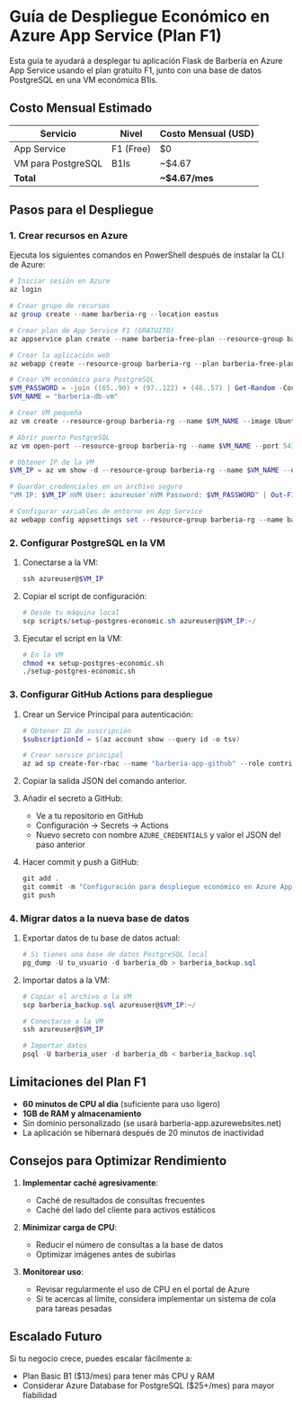 # Guía de Despliegue Económico en Azure App Service (Plan F1)

Esta guía te ayudará a desplegar tu aplicación Flask de Barbería en Azure App Service usando el plan gratuito F1, junto con una base de datos PostgreSQL en una VM económica B1ls.

## Costo Mensual Estimado

| Servicio | Nivel | Costo Mensual (USD) |
|----------|-------|----------------------|
| App Service | F1 (Free) | $0 |
| VM para PostgreSQL | B1ls | ~$4.67 |
| **Total** | | **~$4.67/mes** |

## Pasos para el Despliegue

### 1. Crear recursos en Azure

Ejecuta los siguientes comandos en PowerShell después de instalar la CLI de Azure:

```powershell
# Iniciar sesión en Azure
az login

# Crear grupo de recursos
az group create --name barberia-rg --location eastus

# Crear plan de App Service F1 (GRATUITO)
az appservice plan create --name barberia-free-plan --resource-group barberia-rg --sku F1 --is-linux

# Crear la aplicación web
az webapp create --resource-group barberia-rg --plan barberia-free-plan --name barberia-app --runtime "PYTHON:3.11"

# Crear VM económica para PostgreSQL
$VM_PASSWORD = -join ((65..90) + (97..122) + (48..57) | Get-Random -Count 16 | ForEach-Object {[char]$_})
$VM_NAME = "barberia-db-vm"

# Crear VM pequeña
az vm create --resource-group barberia-rg --name $VM_NAME --image UbuntuLTS --size Standard_B1ls --admin-username azureuser --admin-password $VM_PASSWORD

# Abrir puerto PostgreSQL
az vm open-port --resource-group barberia-rg --name $VM_NAME --port 5432

# Obtener IP de la VM
$VM_IP = az vm show -d --resource-group barberia-rg --name $VM_NAME --query publicIps -o tsv

# Guardar credenciales en un archivo seguro
"VM IP: $VM_IP`nVM User: azureuser`nVM Password: $VM_PASSWORD" | Out-File -FilePath "azure-vm-credentials.txt"

# Configurar variables de entorno en App Service
az webapp config appsettings set --resource-group barberia-rg --name barberia-app --settings DB_USER=barberia_user DB_PASS=barberia_password DB_NAME=barberia_db DB_HOST=$VM_IP DB_PORT=5432 FLASK_APP=wsgi.py FLASK_ENV=production
```

### 2. Configurar PostgreSQL en la VM

1. Conectarse a la VM:
   ```powershell
   ssh azureuser@$VM_IP
   ```

2. Copiar el script de configuración:
   ```powershell
   # Desde tu máquina local
   scp scripts/setup-postgres-economic.sh azureuser@$VM_IP:~/
   ```

3. Ejecutar el script en la VM:
   ```bash
   # En la VM
   chmod +x setup-postgres-economic.sh
   ./setup-postgres-economic.sh
   ```

### 3. Configurar GitHub Actions para despliegue

1. Crear un Service Principal para autenticación:
   ```powershell
   # Obtener ID de suscripción
   $subscriptionId = $(az account show --query id -o tsv)
   
   # Crear service principal
   az ad sp create-for-rbac --name "barberia-app-github" --role contributor --scopes /subscriptions/$subscriptionId/resourceGroups/barberia-rg --sdk-auth
   ```

2. Copiar la salida JSON del comando anterior.

3. Añadir el secreto a GitHub:
   - Ve a tu repositorio en GitHub
   - Configuración → Secrets → Actions
   - Nuevo secreto con nombre `AZURE_CREDENTIALS` y valor el JSON del paso anterior

4. Hacer commit y push a GitHub:
   ```powershell
   git add .
   git commit -m "Configuración para despliegue económico en Azure App Service"
   git push
   ```

### 4. Migrar datos a la nueva base de datos

1. Exportar datos de tu base de datos actual:
   ```powershell
   # Si tienes una base de datos PostgreSQL local
   pg_dump -U tu_usuario -d barberia_db > barberia_backup.sql
   ```

2. Importar datos a la VM:
   ```powershell
   # Copiar el archivo a la VM
   scp barberia_backup.sql azureuser@$VM_IP:~/
   
   # Conectarse a la VM
   ssh azureuser@$VM_IP
   
   # Importar datos
   psql -U barberia_user -d barberia_db < barberia_backup.sql
   ```

## Limitaciones del Plan F1

- **60 minutos de CPU al día** (suficiente para uso ligero)
- **1GB de RAM y almacenamiento**
- Sin dominio personalizado (se usará barberia-app.azurewebsites.net)
- La aplicación se hibernará después de 20 minutos de inactividad

## Consejos para Optimizar Rendimiento

1. **Implementar caché agresivamente**:
   - Caché de resultados de consultas frecuentes
   - Caché del lado del cliente para activos estáticos

2. **Minimizar carga de CPU**:
   - Reducir el número de consultas a la base de datos
   - Optimizar imágenes antes de subirlas

3. **Monitorear uso**:
   - Revisar regularmente el uso de CPU en el portal de Azure
   - Si te acercas al límite, considera implementar un sistema de cola para tareas pesadas

## Escalado Futuro

Si tu negocio crece, puedes escalar fácilmente a:
- Plan Basic B1 ($13/mes) para tener más CPU y RAM
- Considerar Azure Database for PostgreSQL ($25+/mes) para mayor fiabilidad
